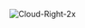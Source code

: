 ![Cloud-Right-2x](https://user-images.githubusercontent.com/78900612/110153925-f2d49b80-7de3-11eb-8ce0-61938a650f8c.png)
